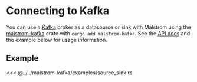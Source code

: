 # Connecting to Kafka

You can use a [Kafka](https://kafka.apache.org/) broker as a datasource or sink with Malstrom
using the [malstrom-kafka](docs.rs/malstrom-kafka) crate with `cargo add malstrom-kafka`.
See the [API docs](docs.rs/malstrom-kafka) and the example below for usage information.

## Example

<<< @../../malstrom-kafka/examples/source_sink.rs